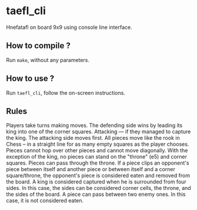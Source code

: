 # taefl_cli

Hnefatafl on board 9x9 using console line interface.

## How to compile ?

Run `make`, without any parameters.

## How to use ?

Run `taefl_cli`, follow the on-screen instructions.

## Rules

Players take turns making moves.
The defending side wins by leading its king into one of the corner squares. Attacking — if they managed to capture the king.
The attacking side moves first.
All pieces move like the rook in Chess – in a straight line for as many empty squares as the player chooses.
Pieces cannot hop over other pieces and cannot move diagonally.
With the exception of the king, no pieces can stand on the "throne" (e5) and corner squares.
Pieces can pass through the throne.
If a piece clips an opponent's piece between itself and another piece or between itself and a corner square/throne, the opponent's piece is considered eaten and removed from the board.
A king is considered captured when he is surrounded from four sides. In this case, the sides can be considered corner cells, the throne, and the sides of the board.
A piece can pass between two enemy ones. In this case, it is not considered eaten.
